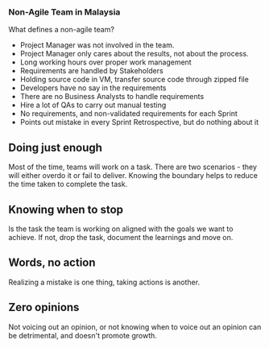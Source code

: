 ### Non-Agile Team in Malaysia

What defines a non-agile team?

+ Project Manager was not involved in the team.
+ Project Manager only cares about the results, not about the process.
+ Long working hours over proper work management
+ Requirements are handled by Stakeholders
+ Holding source code in VM, transfer source code through zipped file
+ Developers have no say in the requirements
+ There are no Business Analysts to handle requirements
+ Hire a lot of QAs to carry out manual testing
+ No requirements, and non-validated requirements for each Sprint
+ Points out mistake in every Sprint Retrospective, but do nothing about it

## Doing just enough

Most of the time, teams will work on a task. There are two scenarios - they will either overdo it or fail to deliver. Knowing the boundary helps to reduce the time taken to complete the task.

## Knowing when to stop

Is the task the team is working on aligned with the goals we want to achieve. If not, drop the task, document the learnings and move on.

## Words, no action

Realizing a mistake is one thing, taking actions is another.

## Zero opinions

Not voicing out an opinion, or not knowing when to voice out an opinion can be detrimental, and doesn't promote growth.
